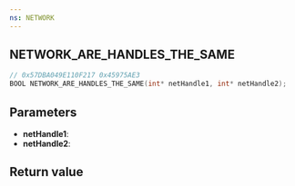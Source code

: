 ```yaml
---
ns: NETWORK
---
```

## NETWORK_ARE_HANDLES_THE_SAME

```c
// 0x57DBA049E110F217 0x45975AE3
BOOL NETWORK_ARE_HANDLES_THE_SAME(int* netHandle1, int* netHandle2);
```


## Parameters
* **netHandle1**: 
* **netHandle2**: 

## Return value
